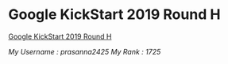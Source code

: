 # Google KickStart 2019 Round H

[Google KickStart 2019 Round H](https://codingcompetitions.withgoogle.com/kickstart/round/0000000000050edd)

*My Username : prasanna2425*
*My Rank : 1725*
